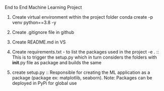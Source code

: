       
End to End Machine Learning Project

1) Create virtual environment within the project folder
    conda create -p venv python==3.8 -y

2) Create .gitignore file in github

3) Create README.md in VS

4) Create requirements.txt - to list the packages used in the project
   -e .   :: This is to trigger the setup.py which in turn considers the folders with __init__.py file as package and builds the same

5) create setup.py :: Responsible for creating the ML application as a package (package ex: matplotlib, seaborn). Note: Packages can be deployed in PyPi for global use